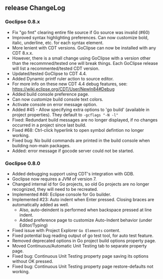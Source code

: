 ## release ChangeLog

### Goclipse 0.8.x
 * Fix "go fmt" clearing entire file source if Go source was invalid (#60)
 * Improved syntax highlighting preferences. Can now customize bold, italic, underline, etc. for each syntax element.
 * More lenient with CDT versions. GoClipse can now be installed with any CDT 8.x.x.
  * However, there is a small change using GoClipse with a version other than the recommned/tested one will break things. Each GoClipse release will list a recommented/tested CDT version.
 * Updated/tested GoClipse to CDT 4.4. 
  * Added Dynamic printf ruler action to source editor.
  * For more info on these new CDT 4.4 debug features, see: https://wiki.eclipse.org/CDT/User/NewIn84#Debug
 * Added build console preference page. 
  * Can now customize build console text colors.
  * Activate console on error message option.
 * Added #45 - Allow specifying extra options to 'go build' (available in project properties). They default to `-gcflags "-N -l"`
 * Fixed: Redundant build messages are no longer displayed, if no changes occurred in a project since last build.
 * Fixed #68: Ctrl-click hyperlink to open symbol defintion no longer working.
 * Fixed bug: No build commands are printed in the build console when building non-main packages.
 * Added: error message if gocode server could not be started.


### Goclipse 0.8.0
 * Added debugging support using CDT's integration with GDB.
 * Goclipse now requires a JVM of version 7. 
 * Changed internal id for Go projects, so old Go projects are no longer recognized, they will need to be recreated.
 * Implemented #46: Eclipse console for Go builder.
 * Implemented #23: Auto indent when Enter pressed. Closing braces are automatically added as well.
   * Also, auto-deindent is performed when backspace pressed at line indent.
   * Added preference page to customize Auto-Indent behavior (under Editor/Typing)
 * Fixed issue with Project Explorer `Go Elements` content.
 * Fixed potential bug reading output of go test tool, for auto test feature.
 * Removed deprecated options in Go project build options property page.
 * Moved Continuous/Automatic Unit Testing tab to separate property page.
  * Fixed bug: Continuous Unit Testing property page saving its options without OK pressed.
  * Fixed bug: Continuous Unit Testing property page restore-defaults not working.